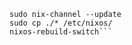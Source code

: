 ```sudo nix-channel --add https://github.com/nix-community/home-manager/archive/release-23.05.tar.gz home-manager
sudo nix-channel --update
sudo cp ./* /etc/nixos/
nixos-rebuild-switch```
